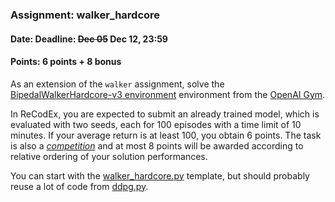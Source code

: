 ### Assignment: walker_hardcore
#### Date: Deadline: ~~Dec 05~~ Dec 12, 23:59
#### Points: 6 points + 8 bonus

As an extension of the `walker` assignment, solve the
[BipedalWalkerHardcore-v3 environment](https://gym.openai.com/envs/BipedalWalkerHardcore-v2)
environment from the [OpenAI Gym](https://gym.openai.com/).

In ReCodEx, you are expected to submit an already trained model,
which is evaluated with two seeds, each for 100 episodes with a time
limit of 10 minutes. If your average return is at least 100, you obtain
6 points. The task is also a [_competition_](https://ufal.mff.cuni.cz/courses/npfl122/2122-winter#competitions)
and at most 8 points will be awarded according to relative ordering of your
solution performances.

You can start with the [walker_hardcore.py](https://github.com/ufal/npfl122/tree/master/labs/08/walker_hardcore.py)
template, but should probably reuse a lot of code from
[ddpg.py](https://github.com/ufal/npfl122/tree/master/labs/07/ddpg.py).
